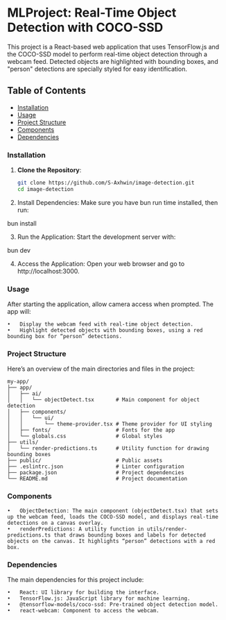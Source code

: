 # MLProject: Real-Time Object Detection with COCO-SSD

This project is a React-based web application that uses TensorFlow.js and the COCO-SSD model to perform real-time object detection through a webcam feed. Detected objects are highlighted with bounding boxes, and "person" detections are specially styled for easy identification.

## Table of Contents
- [Installation](#installation)
- [Usage](#usage)
- [Project Structure](#project-structure)
- [Components](#components)
- [Dependencies](#dependencies)

### Installation

1. **Clone the Repository**:
   ```bash
   git clone https://github.com/S-Axhwin/image-detection.git
   cd image-detection

2.	Install Dependencies:
Make sure you have bun run time installed, then run:

bun install


3.	Run the Application:
Start the development server with:

bun dev


4.	Access the Application:
Open your web browser and go to http://localhost:3000.


### Usage

After starting the application, allow camera access when prompted. The app will:

	•	Display the webcam feed with real-time object detection.
	•	Highlight detected objects with bounding boxes, using a red bounding box for “person” detections.

### Project Structure

Here’s an overview of the main directories and files in the project:

```
my-app/
├── app/
│   ├── ai/
│   │   └── objectDetect.tsx       # Main component for object detection
│   ├── components/
│   │   └── ui/
│   │       └── theme-provider.tsx # Theme provider for UI styling
│   ├── fonts/                     # Fonts for the app
│   └── globals.css                # Global styles
├── utils/
│   └── render-predictions.ts      # Utility function for drawing bounding boxes
├── public/                        # Public assets
├── .eslintrc.json                 # Linter configuration
├── package.json                   # Project dependencies
└── README.md                      # Project documentation
```

### Components

	•	ObjectDetection: The main component (objectDetect.tsx) that sets up the webcam feed, loads the COCO-SSD model, and displays real-time detections on a canvas overlay.
	•	renderPredictions: A utility function in utils/render-predictions.ts that draws bounding boxes and labels for detected objects on the canvas. It highlights “person” detections with a red box.

### Dependencies

The main dependencies for this project include:

	•	React: UI library for building the interface.
	•	TensorFlow.js: JavaScript library for machine learning.
	•	@tensorflow-models/coco-ssd: Pre-trained object detection model.
	•	react-webcam: Component to access the webcam.
